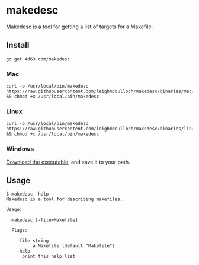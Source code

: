 # makedesc

Makedesc is a tool for getting a list of targets for a Makefile.

## Install

```
go get 4d63.com/makedesc
```

### Mac

```
curl -o /usr/local/bin/makedesc https://raw.githubusercontent.com/leighmcculloch/makedesc/binaries/mac/amd64/makedesc && chmod +x /usr/local/bin/makedesc
```

### Linux

```
curl -o /usr/local/bin/makedesc https://raw.githubusercontent.com/leighmcculloch/makedesc/binaries/linux/amd64/makedesc && chmod +x /usr/local/bin/makedesc
```

### Windows

[Download the executable](https://raw.githubusercontent.com/leighmcculloch/makedesc/binaries/windows/amd64/makedesc.exe), and save it to your path.

## Usage

```
$ makedesc -help
Makedesc is a tool for describing makefiles.

Usage:

  makedesc [-file=Makefile]

  Flags:

    -file string
          a Makefile (default "Makefile")
    -help
	  print this help list
```

